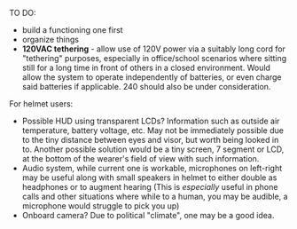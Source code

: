 TO DO:
- build a functioning one first
- organize things
- **120VAC tethering** - allow use of 120V power via a suitably long cord for "tethering" purposes, especially in office/school scenarios where sitting still for a long time in front of others in a closed environment. Would allow the system to operate independently of batteries, or even charge said batteries if applicable. 240 should also be under consideration.

For helmet users:
- Possible HUD using transparent LCDs? Information such as outside air temperature, battery voltage, etc. May not be immediately possible due to the tiny distance between eyes and visor, but worth being looked in to. Another possible solution would be a tiny screen, 7 segment or LCD, at the bottom of the wearer's field of view with such information.
- Audio system, while current one is workable, microphones on left-right may be useful along with small speakers in helmet to either double as headphones or to augment hearing (This is *especially* useful in phone calls and other situations where while to a human, you may be audible, a microphone would struggle to pick you up)
- Onboard camera? Due to political "climate", one may be a good idea. 
